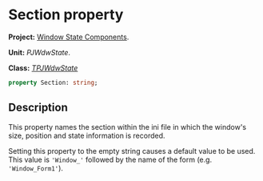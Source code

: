 # Section property

**Project:** [Window State Components](../API.md).

**Unit:** _PJWdwState_.

**Class:** _[TPJWdwState](./TPJWdwState.md)_

```pascal
property Section: string;
```

## Description

This property names the section within the ini file in which the window's size, position and state information is recorded.

Setting this property to the empty string causes a default value to be used. This value is `'Window_'` followed by the name of the form (e.g. `'Window_Form1'`).
